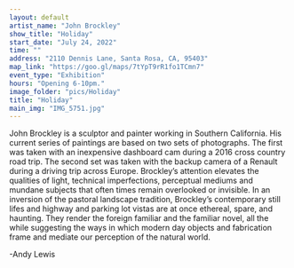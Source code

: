 ```yaml
---
layout: default
artist_name: "John Brockley"
show_title: "Holiday"
start_date: "July 24, 2022"
time: ""
address: "2110 Dennis Lane, Santa Rosa, CA, 95403"
map_link: "https://goo.gl/maps/7tYpT9rR1fo1TCmn7"
event_type: "Exhibition"
hours: "Opening 6-10pm."
image_folder: "pics/Holiday"
title: "Holiday"
main_img: "IMG_5751.jpg"
---
```

John Brockley is a sculptor and painter working in Southern California. His current series of paintings are based on two sets of photographs.  The first was taken with an inexpensive dashboard cam during a 2016 cross country road trip.  The second set was taken with the backup camera of a Renault during a driving trip across Europe.  Brockley’s attention elevates the qualities of light, technical imperfections, perceptual mediums and mundane subjects that often times remain overlooked or invisible.  In an inversion of the pastoral landscape tradition, Brockley’s contemporary still lifes and highway and parking lot vistas are at once ethereal, spare, and haunting.  They  render the foreign familiar and the familiar novel, all the while suggesting the ways in which modern day objects and fabrication  frame and mediate our perception of the natural world.

-Andy Lewis

